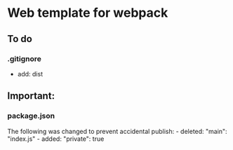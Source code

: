 # Web template for webpack

## To do
### .gitignore
- add:
    dist

## Important:
### package.json
The following was changed to prevent accidental publish:
    - deleted: "main": "index.js"
    - added: "private": true

